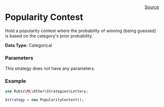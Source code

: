 <span style="float:right;"><a href="https://github.com/RubixML/RubixML/blob/master/src/Other/Strategies/PopularityContest.php">Source</a></span>

# Popularity Contest
Hold a popularity contest where the probability of winning (being guessed) is based on the category's prior probability.

**Data Type:** Categorical

### Parameters
This strategy does not have any parameters.

### Example
```php
use Rubix\ML\Other\Strategies\Lottery;

$strategy = new PopularityContest();
```